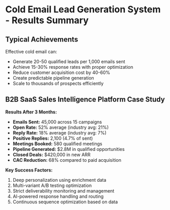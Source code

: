 # Cold Email Lead Generation System - Results Summary

## Typical Achievements
Effective cold email can:
- Generate 20-50 qualified leads per 1,000 emails sent
- Achieve 15-30% response rates with proper optimization
- Reduce customer acquisition cost by 40-60%
- Create predictable pipeline generation
- Scale to thousands of prospects efficiently

## B2B SaaS Sales Intelligence Platform Case Study

**Results After 3 Months:**
- **Emails Sent:** 45,000 across 15 campaigns
- **Open Rate:** 52% average (industry avg: 21%)
- **Reply Rate:** 18% average (industry avg: 7%)
- **Positive Replies:** 2,100 (4.7% of sent)
- **Meetings Booked:** 580 qualified meetings
- **Pipeline Generated:** $2.8M in qualified opportunities
- **Closed Deals:** $420,000 in new ARR
- **CAC Reduction:** 68% compared to paid acquisition

**Key Success Factors:**
1. Deep personalization using enrichment data
2. Multi-variant A/B testing optimization
3. Strict deliverability monitoring and management
4. AI-powered response handling and routing
5. Continuous sequence optimization based on data

